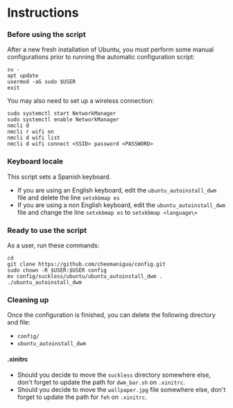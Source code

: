 # Instructions


### Before using the script

After a new fresh installation of Ubuntu, you must perform some manual configurations prior to running the automatic configuration script:

```
su -
apt update
usermod -aG sudo $USER
exit
```

You may also need to set up a wireless connection:

```
sudo systemctl start NetworkManager
sudo systemctl enable NetworkManager
nmcli d
nmcli r wifi on
nmcli d wifi list
nmcli d wifi connect <SSID> password <PASSWORD>
```

### Keyboard locale

This script sets a Spanish keyboard. 
- If you are using an English keyboard, edit the `ubuntu_autoinstall_dwm` file and delete the line `setxkbmap es`
- If you are using a non English keyboard, edit the `ubuntu_autoinstall_dwm` file and change the line `setxkbmap es` to `setxkbmap <language\>`

### Ready to use the script

As a user, run these commands:

```
cd
git clone https://github.com/cheomanigua/config.git
sudo chown -R $USER:$USER config
mv config/suckless/ubuntu/ubuntu_autoinstall_dwm .
./ubuntu_autoinstall_dwm
```

### Cleaning up

Once the configuration is finished, you can delete the following directory and file:
- `config/`
- `ubuntu_autoinstall_dwm`

#### .xinitrc

- Should you decide to move the `suckless` directory somewhere else, don't forget to update the path for `dwm_bar.sh` on `.xinitrc`.
- Should you decide to move the `wallpaper.jpg` file somewhere else, don't forget to update the path for `feh` on `.xinitrc`.

